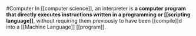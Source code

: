 #Computer 
In [[computer science]], an interpreter is **a computer program that directly executes instructions written in a programming or [[scripting language]]**, without requiring them previously to have been [[compile]]d into a [[Machine Language]] [[program]].